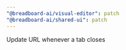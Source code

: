 ```yaml
---
"@breadboard-ai/visual-editor": patch
"@breadboard-ai/shared-ui": patch
---
```


Update URL whenever a tab closes
